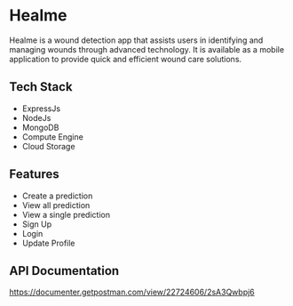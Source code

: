 # Healme

Healme is a wound detection app that assists users in identifying and managing wounds through advanced technology. It is available as a mobile application to provide quick and efficient wound care solutions.

## Tech Stack
- ExpressJs
- NodeJs
- MongoDB
- Compute Engine
- Cloud Storage

## Features
- Create a prediction
- View all prediction
- View a single prediction
- Sign Up
- Login
- Update Profile

## API Documentation 
https://documenter.getpostman.com/view/22724606/2sA3Qwbpj6
